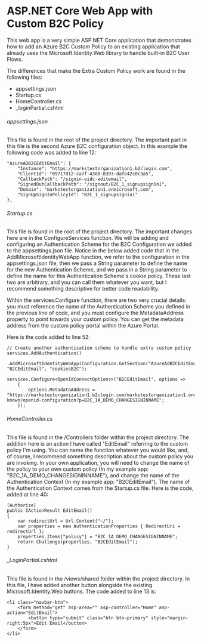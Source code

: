 # ASP.NET Core Web App with Custom B2C Policy

This web app is a very simple ASP.NET Core application that demonstrates how to add an Azure B2C Custom Policy to an existing application that already uses the Microsoft.Identity.Web library to handle built-in B2C User Flows.

The differences that make the Extra Custom Policy work are found in the following files:
 - appsettings.json
 - Startup.cs
 - HomeController.cs
 - \_loginPartial.cshtml


###### appsettings.json

This file is found in the root of the project directory. The important part in this file is the second Azure B2C configuration object. In this example the following code was added to line 12:

```
"AzureADB2CEditEmail": {
    "Instance": "https://markstestorganization1.b2clogin.com",
    "ClientId": "09717d12-ca7f-4388-8393-dafe42c0c3a5",
    "CallbackPath": "/signin-oidc-editemail",
    "SignedOutCallbackPath": "/signout/B2C_1_signupsignin1",
    "Domain": "markstestorganization1.onmicrosoft.com",
    "SignUpSignInPolicyId": "B2C_1_signupsignin1"
},
```


###### Startup.cs

This file is found in the root of the project directory. The important changes here are in the ConfigureServices function. We will be adding and configuring an Authentication Scheme for the B2C Configuration we added to the appsettings.json file. Notice in the below added code that in the AddMicrosoftIdentityWebApp function, we refer to the configuration in the appsettings.json file, then we pass a String parameter to define the name for the new Authentication Scheme, and we pass in a String parameter to define the name for this Authentication Scheme's cookie policy. These last two are arbitrary, and you can call them whatever you want, but I recommend something descriptive for better code readability.

Within the services.Configure function, there are two very crucial details: you must reference the name of the Authentication Scheme you defined in the previous line of code, and you must configure the MetadataAddress property to point towards your custom policy. You can get the metadata address from the custom policy portal within the Azure Portal.

Here is the code added to line 52:

```
// Create another authentication scheme to handle extra custom policy
services.AddAuthentication()
    .AddMicrosoftIdentityWebApp(Configuration.GetSection("AzureAdB2CEditEmail"), "B2CEditEmail", "cookiesB2C");

services.Configure<OpenIdConnectOptions>("B2CEditEmail", options =>
    {
        options.MetadataAddress = "https://markstestorganization1.b2clogin.com/markstestorganization1.onmicrosoft.com/v2.0/.well-known/openid-configuration?p=B2C_1A_DEMO_CHANGESIGNINNAME";
    });
```


###### HomeController.cs

This file is found in the /Controllers folder within the project directory. The addition here is an action I have called "EditEmail" referring to the custom policy I'm using. You can name the function whatever you would like, and, of course, I recommend something description about the custom policy you are invoking. In your own application, you will need to change the name of the policy to your own custom policy (In my example app: "B2C_1A_DEMO_CHANGESIGNINNAME"), and change the name of the Authentication Context (In my example app: "B2CEditEmail"). The name of the Authentication Context comes from the Startup.cs file. Here is the code, added at line 40:

```
[Authorize]
public IActionResult EditEmail()
{
    var redirectUrl = Url.Content("~/");
    var properties = new AuthenticationProperties { RedirectUri = redirectUrl };
    properties.Items["policy"] = "B2C_1A_DEMO_CHANGESIGNINNAME";
    return Challenge(properties, "B2CEditEmail");
}
```


###### \_LoginPartial.cshtml

This file is found in the /views/shared folder within the project directory. In this file, I have added another button alongside the existing Microsoft.Identity.Web buttons. The code added to line 13 is:

```
<li class="navbar-btn">
    <form method="get" asp-area="" asp-controller="Home" asp-action="EditEmail">
        <button type="submit" class="btn btn-primary" style="margin-right:5px">Edit Email</button>
    </form>
</li>
```
